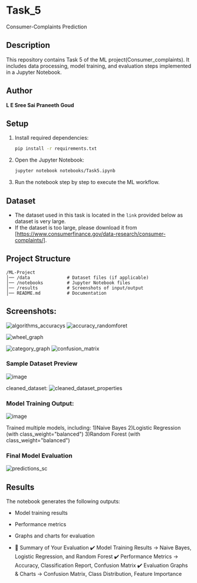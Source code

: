 # Task_5
Consumer-Complaints Prediction
## Description

This repository contains Task 5 of the ML project(Consumer_complaints). It includes data processing, model training, and evaluation steps implemented in a Jupyter Notebook.

## Author

**L E Sree Sai Praneeth Goud**

## Setup

1. Install required dependencies:
   ```sh
   pip install -r requirements.txt
   ```
2. Open the Jupyter Notebook:
   ```sh
   jupyter notebook notebooks/Task5.ipynb
   ```
3. Run the notebook step by step to execute the ML workflow.

## Dataset

- The dataset used in this task is located in the `link` provided below as dataset is very large.
- If the dataset is too large, please download it from [https://www.consumerfinance.gov/data-research/consumer-complaints/].

## Project Structure

```
/ML-Project
│── /data              # Dataset files (if applicable)
│── /notebooks         # Jupyter Notebook files
│── /results           # Screenshots of input/output
│── README.md          # Documentation
```

## Screenshots:
![algorithms_accuracys](https://github.com/user-attachments/assets/c50b0ce7-9342-4175-a2c7-a19d104869eb)
![accuracy_randomforet](https://github.com/user-attachments/assets/876bf0d0-158b-4d2f-b377-6d362a3dbfa8)

![wheel_graph](https://github.com/user-attachments/assets/204fae81-cf1f-47f4-931a-c873b5468c10)

![category_graph](https://github.com/user-attachments/assets/47f32a7c-80cf-4e44-91af-297163011a3a)
![confusion_matrix](https://github.com/user-attachments/assets/0c40beaf-a1bb-4f57-bbb7-7876ed80ba7e)





### Sample Dataset Preview

![image](https://github.com/user-attachments/assets/4bb10be3-0d71-4b9c-850b-45a75b35c91e)


cleaned_dataset:
![cleaned_dataset_properties](https://github.com/user-attachments/assets/cdc62e83-de91-4aa6-bb9e-baada8827eb6)



### Model Training Output:

![image](https://github.com/user-attachments/assets/81244fbf-3237-4afc-8b20-c4665950fe92)




Trained multiple models, including:
1)Naive Bayes
2)Logistic Regression (with class_weight="balanced")
3)Random Forest (with class_weight="balanced")



### Final Model Evaluation

![predictions_sc](https://github.com/user-attachments/assets/7e12688b-34c4-4e89-898d-2f3c1defa9fa)



## Results

The notebook generates the following outputs:

- Model training results
- Performance metrics
- Graphs and charts for evaluation

- 🚀 Summary of Your Evaluation
✔️ Model Training Results → Naive Bayes, Logistic Regression, and Random Forest
✔️ Performance Metrics → Accuracy, Classification Report, Confusion Matrix
✔️ Evaluation Graphs & Charts → Confusion Matrix, Class Distribution, Feature Importance
